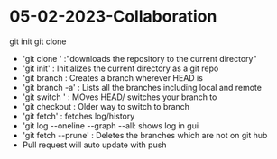 # 05-02-2023-Collaboration
git init
git clone

- 'git clone <URL>' :"downloads the repository to the current directory"
- 'git init' : Initializes the current directory as a git repo
- 'git branch <NAME> : Creates a branch wherever HEAD is
- 'git branch -a' : Lists all the branches including local and remote
- 'git switch <NAME>' : MOves HEAD/ switches your branch to <NAME>
- 'git checkout <NAME> : Older way to switch to <NAME> branch
- 'git fetch' : fetches log/history
- 'git log --oneline --graph --all: shows log in gui
- 'git fetch --prune' : Deletes the branches which are not on git hub
- Pull request will auto update with push

